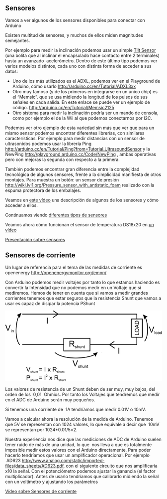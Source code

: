 ## Sensores

Vamos a ver algunos de los sensores disponibles para conectar con Arduino

Existen multitud de sensores, y muchos de ellos miden magnitudes semejantes.

Por ejemplo para medir la inclinación podemos usar un simple [Tilt Sensor](http://arduino.cc/es/Tutorial/TiltSensor)  (una bolita que al inclinar el encapsulado hace contacto entre 2 terminales) hasta un avanzado  acelerómetro. Dentro de este último tipo podemos ver varios modelos distintos, cada uno con distinta forma de acceder a sus datos:
* Uno de los más utilizados es el ADXL, podemos ver en el Playground de Arduino, cómo usarlo  http://arduino.cc/en/Tutorial/ADXL3xx
* Otro muy famoso (y de los primeros en integrarse en un único chip) es el “Memsic”. que se usa midiendo la longitud de los pulsos de sus señales en cada salida. En este enlace se puede ver un ejemplo de código. http://arduino.cc/en/Tutorial/Memsic2125
* Otro sistema para medir la inclinación podría ser un mando de consola, como por ejemplo el de la Wii al que podemos conectarnos por I2C.

Podemos ver otro ejemplo de esta variedad sin más que ver que para un mismo sensor podemos encontrar diferentes librerías, con similares características. Por ejemplo para medir distancias con un sensor de ultrasonidos podemos usar la librería Ping  http://arduino.cc/en/Tutorial/Ping?from=Tutorial.UltrasoundSensor    y la NewPing http://playground.arduino.cc/Code/NewPing  , ambas operativas pero con mejoras la segunda con respecto a la primera.

También podemos encontrar gran diferencia entre la complejidad tecnológica de algunos sensores, frente a la simplicidad manifiesta de otros montajes. Para muestra un botón: un sensor de presión  http://wiki.lvl1.org/Pressure_sensor_with_antistatic_foam realizado con la espuma protectora de los embalajes.

Veamos en [este vídeo](https://www.youtube.com/embed/2foKpM7foXY) una descripción de algunos de los sensores y cómo acceder a ellos.

Continuamos viendo [diferentes tipos de sensores](https://www.youtube.com/embed/jJxwQ3Zlpyo)

Veamos ahora cómo funcionan el sensor de temperatura DS18x20 en [un vídeo](http://www.youtube.com/watch?v=8zr2NwaT5AM&feature=player_embedded)

[Presentación sobre sensores](./Sensores.pdf)

## Sensores de corriente

Un lugar de referencia para el tema de las medidas de corriente es openenergy http://openenergymonitor.org/emon/

Con Arduino podemos medir voltajes por tanto lo que estamos haciendo es convertir la Intensidad que no podemos medir en un Voltaje que si mediremos.
Hemos de tener en cuenta que si vamos a medir grandes corrientes tenemos que estar seguros que la resistencia Shunt que vamos a usar es capaz de disipar la potencia PShunt

![Shunt.png](./images/Shunt.png)

Los valores de resistencia de un Shunt deben de ser muy, muy bajos, del orden de los  0,01  Ohmios. Por tanto los Voltajes que tendremos que medir en el ADC de Arduino serán muy pequeños. 

Si tenemos una corriente de  1A tendríamos que medir 0.01V o 10mV. 

Vamos a calcular ahora la resolución de la medida de Arduino. Tenemos que 5V se representan con 1024 valores, lo que equivale a decir que  10mV se representan por 1024*0.01/5=2.

Nuestra experiencia nos dice que las mediciones de ADC de Arduino suelen tener ruido de más de una unidad, lo que  nos lleva a que es totalmente imposible medir estos valores con el Arduino directamente. Para poder hacerlo tendríamos que usar un amplificador operacional. Por ejemplo  AD623     http://www.analog.com/static/imported-files/data_sheets/AD623.pdf, con el siguiente circuito que nos amplificaría x10 la señal. Con el potenciómetro podemos ajustar la ganancia (el factor multiplicador). Antes de usarlo tendríamos que calibrarlo midiendo la señal con un voltímetro y ajustando los parámetros

[Vídeo sobre Sensores de corriente](https://www.youtube.com/embed/yC_mKsyJCnU)
